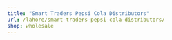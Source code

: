 ```yaml
---
title: "Smart Traders Pepsi Cola Distributors"
url: /lahore/smart-traders-pepsi-cola-distributors/
shop: wholesale
---
```

